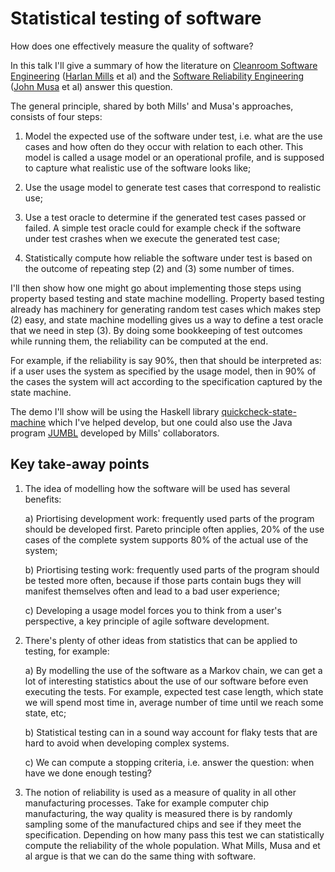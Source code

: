 
# Statistical testing of software

How does one effectively measure the quality of software?

In this talk I'll give a summary of how the literature on [Cleanroom Software
Engineering](https://en.wikipedia.org/wiki/Cleanroom_software_engineering)
([Harlan Mills](https://en.wikipedia.org/wiki/Harlan_mills) et al) and the
[Software Reliability
Engineering](https://en.wikipedia.org/wiki/Software_reliability_testing) ([John
Musa](https://doi.ieeecomputersociety.org/10.1109/MS.2009.132) et al) answer
this question.

The general principle, shared by both Mills' and Musa's approaches, consists of
four steps:

  1) Model the expected use of the software under test, i.e. what are the use
     cases and how often do they occur with relation to each other. This model
     is called a usage model or an operational profile, and is supposed to
     capture what realistic use of the software looks like;

  2) Use the usage model to generate test cases that correspond to realistic
     use;

  3) Use a test oracle to determine if the generated test cases passed or
     failed. A simple test oracle could for example check if the software under
     test crashes when we execute the generated test case;

  4) Statistically compute how reliable the software under test is based on the
     outcome of repeating step (2) and (3) some number of times.

I'll then show how one might go about implementing those steps using property
based testing and state machine modelling. Property based testing already has
machinery for generating random test cases which makes step (2) easy, and state
machine modelling gives us a way to define a test oracle that we need in step
(3). By doing some bookkeeping of test outcomes while running them, the
reliability can be computed at the end.

For example, if the reliability is say 90%, then that should be interpreted as:
if a user uses the system as specified by the usage model, then in 90% of the
cases the system will act according to the specification captured by the state
machine.

The demo I'll show will be using the Haskell library
[quickcheck-state-machine](https://github.com/advancedtelematic/quickcheck-state-machine)
which I've helped develop, but one could also use the Java program
[JUMBL](http://jumbl.sourceforge.net/jumblTop.html) developed by Mills'
collaborators.


## Key take-away points


1. The idea of modelling how the software will be used has several benefits:

     a) Priortising development work: frequently used parts of the program
        should be developed first. Pareto principle often applies, 20% of the
        use cases of the complete system supports 80% of the actual use of the
        system;

     b) Priortising testing work: frequently used parts of the program should be
        tested more often, because if those parts contain bugs they will
        manifest themselves often and lead to a bad user experience;

     c) Developing a usage model forces you to think from a user's perspective,
        a key principle of agile software development.

2. There's plenty of other ideas from statistics that can be applied to testing,
   for example:

     a) By modelling the use of the software as a Markov chain, we can get a lot
        of interesting statistics about the use of our software before even
        executing the tests. For example, expected test case length, which state
        we will spend most time in, average number of time until we reach some
        state, etc;

     b) Statistical testing can in a sound way account for flaky tests that are
        hard to avoid when developing complex systems.

     c) We can compute a stopping criteria, i.e. answer the question: when have
        we done enough testing?

3. The notion of reliability is used as a measure of quality in all other
   manufacturing processes. Take for example computer chip manufacturing, the
   way quality is measured there is by randomly sampling some of the
   manufactured chips and see if they meet the specification. Depending on how
   many pass this test we can statistically compute the reliability of the whole
   population. What Mills, Musa and et al argue is that we can do the same thing
   with software.
